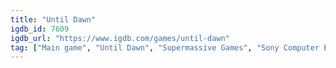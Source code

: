```yaml
---
title: "Until Dawn"
igdb_id: 7609
igdb_url: "https://www.igdb.com/games/until-dawn"
tag: ["Main game", "Until Dawn", "Supermassive Games", "Sony Computer Entertainment", "Adventure", "Single player", "Third person", "Horror", "Survival"]
---
```

